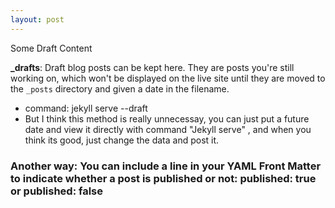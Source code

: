```yaml
---
layout: post
---
```


Some Draft Content

**_drafts**: Draft blog posts can be kept here. They are posts you're still working on, which won't be displayed on the live site until they are moved to the `_posts` directory and given a date in the filename.

* command: jekyll serve --draft
* But I think this method is really unnecessay, you can just put a future date and view it directly with command "Jekyll serve" , and when you think its good, just change the data and post it.

### Another way: You can include a line in your YAML Front Matter to indicate whether a post is published or not: published: true or published: false